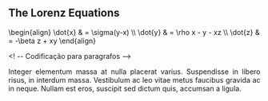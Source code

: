 <script type=""text/javascript""
  src=""http://cdn.mathjax.org/mathjax/latest/MathJax.js?config=TeX-AMS-MML_HTMLorMML"">
</script>

<h2>The Lorenz Equations</h2>

<p>
\begin{align}
\dot{x} &amp; = \sigma(y-x) \\
\dot{y} &amp; = \rho x - y - xz \\
\dot{z} &amp; = -\beta z + xy
\end{align}
</p>

<! -- Codificação para paragrafos -->

<p align="justify">
  Integer elementum massa at nulla placerat varius.
  Suspendisse in libero risus, in interdum massa.
  Vestibulum ac leo vitae metus faucibus gravida ac in neque.
  Nullam est eros, suscipit sed dictum quis, accumsan a ligula.
</p>
